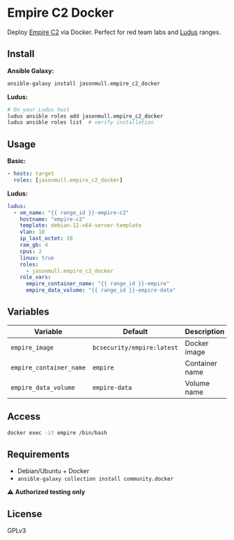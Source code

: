 # Empire C2 Docker

Deploy [Empire C2](https://github.com/BC-SECURITY/Empire) via Docker. Perfect for red team labs and [Ludus](https://ludus.cloud/) ranges.

## Install

**Ansible Galaxy:**
```bash
ansible-galaxy install jasonmull.empire_c2_docker
```

**Ludus:**
```bash
# On your Ludus host
ludus ansible roles add jasonmull.empire_c2_docker
ludus ansible roles list  # verify installation
```

## Usage

**Basic:**
```yaml
- hosts: target
  roles: [jasonmull.empire_c2_docker]
```

**Ludus:**
```yaml
ludus:
  - vm_name: "{{ range_id }}-empire-c2"
    hostname: "empire-c2"
    template: debian-12-x64-server-template
    vlan: 10
    ip_last_octet: 10
    ram_gb: 4
    cpus: 2
    linux: true
    roles:
      - jasonmull.empire_c2_docker
    role_vars:
      empire_container_name: "{{ range_id }}-empire"
      empire_data_volume: "{{ range_id }}-empire-data"
```

## Variables

| Variable | Default | Description |
|----------|---------|-------------|
| `empire_image` | `bcsecurity/empire:latest` | Docker image |
| `empire_container_name` | `empire` | Container name |
| `empire_data_volume` | `empire-data` | Volume name |

## Access

```bash
docker exec -it empire /bin/bash
```

## Requirements

- Debian/Ubuntu + Docker
- `ansible-galaxy collection install community.docker`

⚠️ **Authorized testing only**

## License

GPLv3

